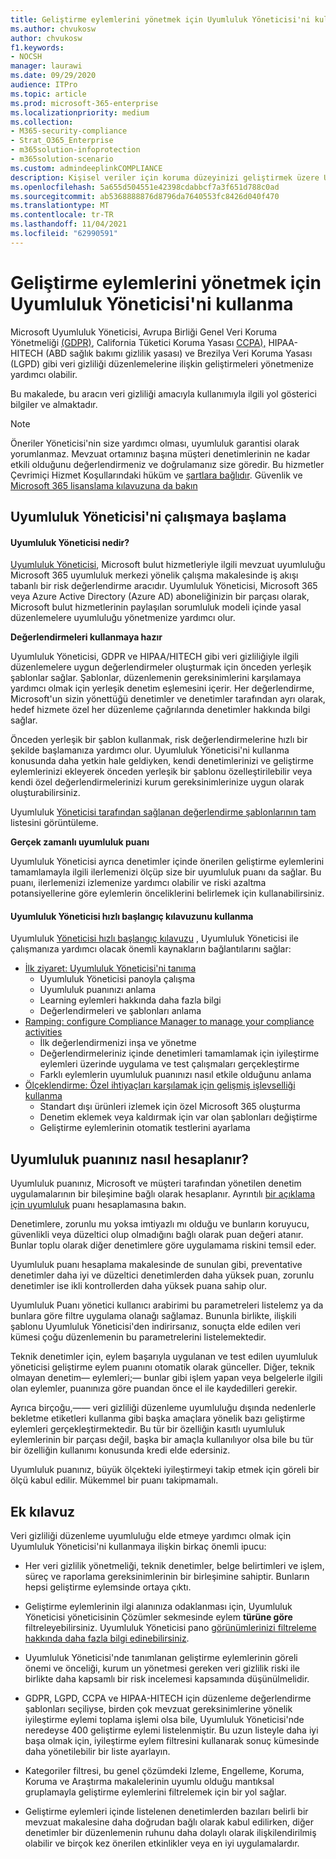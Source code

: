 ```yaml
---
title: Geliştirme eylemlerini yönetmek için Uyumluluk Yöneticisi'ni kullanma
ms.author: chvukosw
author: chvukosw
f1.keywords:
- NOCSH
manager: laurawi
ms.date: 09/29/2020
audience: ITPro
ms.topic: article
ms.prod: microsoft-365-enterprise
ms.localizationpriority: medium
ms.collection:
- M365-security-compliance
- Strat_O365_Enterprise
- m365solution-infoprotection
- m365solution-scenario
ms.custom: admindeeplinkCOMPLIANCE
description: Kişisel veriler için koruma düzeyinizi geliştirmek üzere Uyumluluk Puanı ve Uyumluluk Yöneticisi'ni nasıl kullanabileceğinizi öğrenin.
ms.openlocfilehash: 5a655d504551e42398cdabbcf7a3f651d788c0ad
ms.sourcegitcommit: ab5368888876d8796da7640553fc8426d040f470
ms.translationtype: MT
ms.contentlocale: tr-TR
ms.lasthandoff: 11/04/2021
ms.locfileid: "62990591"
---
```

# <a name="use-compliance-manager-to-manage-improvement-actions"></a>Geliştirme eylemlerini yönetmek için Uyumluluk Yöneticisi'ni kullanma

Microsoft Uyumluluk Yöneticisi, Avrupa Birliği Genel Veri Koruma Yönetmeliği [(GDPR)](/compliance/regulatory/gdpr), California Tüketici Koruma Yasası [CCPA),](/compliance/regulatory/ccpa-faq) HIPAA-HITECH (ABD sağlık bakımı gizlilik yasası) ve Brezilya Veri Koruma Yasası (LGPD) gibi veri gizliliği düzenlemelerine ilişkin geliştirmeleri yönetmenize yardımcı olabilir.

Bu makalede, bu aracın veri gizliliği amacıyla kullanımıyla ilgili yol gösterici bilgiler ve almaktadır.

> [!NOTE]
> Öneriler Yöneticisi'nin size yardımcı olması, uyumluluk garantisi olarak yorumlanmaz. Mevzuat ortamınız başına müşteri denetimlerinin ne kadar etkili olduğunu değerlendirmeniz ve doğrulamanız size göredir. Bu hizmetler Çevrimiçi Hizmet Koşullarındaki hüküm ve [şartlara bağlıdır](https://go.microsoft.com/fwlink/?linkid=2108910). Güvenlik ve [Microsoft 365 lisanslama kılavuzuna da bakın](/office365/servicedescriptions/microsoft-365-service-descriptions/microsoft-365-tenantlevel-services-licensing-guidance/microsoft-365-security-compliance-licensing-guidance#compliance-manager)

## <a name="getting-started-with-compliance-manager"></a>Uyumluluk Yöneticisi'ni çalışmaya başlama

#### <a name="what-is-compliance-manager"></a>Uyumluluk Yöneticisi nedir?

[Uyumluluk Yöneticisi](../compliance/compliance-manager.md), Microsoft bulut hizmetleriyle ilgili mevzuat uyumluluğu Microsoft 365 uyumluluk merkezi yönelik çalışma makalesinde iş akışı tabanlı bir risk değerlendirme aracıdır. Uyumluluk Yöneticisi, Microsoft 365 veya Azure Active Directory (Azure AD) aboneliğinizin bir parçası olarak, Microsoft bulut hizmetlerinin paylaşılan sorumluluk modeli içinde yasal düzenlemelere uyumluluğu yönetmenize yardımcı olur.

**Değerlendirmeleri kullanmaya hazır**

Uyumluluk Yöneticisi, GDPR ve HIPAA[](../compliance/compliance-manager-assessments.md)/HITECH gibi veri gizliliğiyle ilgili düzenlemelere uygun değerlendirmeler oluşturmak için önceden yerleşik şablonlar sağlar. Şablonlar, düzenlemenin gereksinimlerini karşılamaya yardımcı olmak için yerleşik denetim eşlemesini içerir. Her değerlendirme, Microsoft'un sizin yönettüğü denetimler ve denetimler tarafından ayrı olarak, hedef hizmete özel her düzenleme çağrılarında denetimler hakkında bilgi sağlar.

Önceden yerleşik bir şablon kullanmak, risk değerlendirmelerine hızlı bir şekilde başlamanıza yardımcı olur. Uyumluluk Yöneticisi'ni kullanma konusunda daha yetkin hale geldiyken, kendi denetimlerinizi ve geliştirme eylemlerinizi ekleyerek önceden yerleşik bir şablonu özelleştirilebilir veya kendi özel değerlendirmelerinizi kurum gereksinimlerinize uygun olarak oluşturabilirsiniz.

Uyumluluk [Yöneticisi tarafından sağlanan değerlendirme şablonlarının tam](../compliance/compliance-manager-templates-list.md) listesini görüntüleme.

**Gerçek zamanlı uyumluluk puanı**

Uyumluluk Yöneticisi ayrıca denetimler içinde önerilen geliştirme eylemlerini tamamlamayla ilgili ilerlemenizi ölçüp size bir uyumluluk puanı da sağlar. Bu puanı, ilerlemenizi izlemenize yardımcı olabilir ve riski azaltma potansiyellerine göre eylemlerin önceliklerini belirlemek için kullanabilirsiniz.

#### <a name="use-the-compliance-manager-quickstart-guide"></a>Uyumluluk Yöneticisi hızlı başlangıç kılavuzunu kullanma

Uyumluluk [Yöneticisi hızlı başlangıç kılavuzu](../compliance/compliance-manager-quickstart.md) , Uyumluluk Yöneticisi ile çalışmanıza yardımcı olacak önemli kaynakların bağlantılarını sağlar:

- [İlk ziyaret: Uyumluluk Yöneticisi'ni tanıma](../compliance/compliance-manager-quickstart.md#first-visit-get-to-know-compliance-manager)
    - Uyumluluk Yöneticisi panoyla çalışma
    - Uyumluluk puanınızı anlama
    - Learning eylemleri hakkında daha fazla bilgi
    - Değerlendirmeleri ve şablonları anlama
- [Ramping: configure Compliance Manager to manage your compliance activities](../compliance/compliance-manager-quickstart.md#ramping-up-configure-compliance-manager-to-manage-your-compliance-activities)
    - İlk değerlendirmenizi inşa ve yönetme
    - Değerlendirmeleriniz içinde denetimleri tamamlamak için iyileştirme eylemleri üzerinde uygulama ve test çalışmaları gerçekleştirme
    - Farklı eylemlerin uyumluluk puanınızı nasıl etkile olduğunu anlama
- [Ölçeklendirme: Özel ihtiyaçları karşılamak için gelişmiş işlevselliği kullanma](../compliance/compliance-manager-quickstart.md#scaling-up-use-advanced-functionality-to-meet-your-custom-needs)
    - Standart dışı ürünleri izlemek için özel Microsoft 365 oluşturma
    - Denetim eklemek veya kaldırmak için var olan şablonları değiştirme
    - Geliştirme eylemlerinin otomatik testlerini ayarlama

## <a name="how-your-compliance-score-is-calculated"></a>Uyumluluk puanınız nasıl hesaplanır?

Uyumluluk puanınız, Microsoft ve müşteri tarafından yönetilen denetim uygulamalarının bir bileşimine bağlı olarak hesaplanır. Ayrıntılı [bir açıklama için uyumluluk](../compliance/compliance-score-calculation.md) puanı hesaplamasına bakın.

Denetimlere, zorunlu mu yoksa imtiyazlı mı olduğu ve bunların koruyucu, güvenlikli veya düzeltici olup olmadığını bağlı olarak puan değeri atanır. Bunlar toplu olarak diğer denetimlere göre uygulamama riskini temsil eder.

Uyumluluk puanı hesaplama makalesinde de sunulan gibi, preventative denetimler daha iyi ve düzeltici denetimlerden daha yüksek puan, zorunlu denetimler ise ikli kontrollerden daha yüksek puana sahip olur.

Uyumluluk Puanı yönetici kullanıcı arabirimi bu parametreleri listelemz ya da bunlara göre filtre uygulama olanağı sağlamaz. Bununla birlikte, ilişkili şablonu Uyumluluk Yöneticisi'den indirirsanız, sonuçta elde edilen veri kümesi çoğu düzenlemenin bu parametrelerini listelemektedir.

Teknik denetimler için, eylem başarıyla uygulanan ve test edilen uyumluluk yöneticisi geliştirme eylem puanını otomatik olarak günceller. Diğer, teknik olmayan denetim&mdash; eylemleri;&mdash; bunlar gibi işlem yapan veya belgelerle ilgili olan eylemler, puanınıza göre puandan önce el ile kaydedilleri gerekir.

Ayrıca birçoğu,&mdash;&mdash; veri gizliliği düzenleme uyumluluğu dışında nedenlerle bekletme etiketleri kullanma gibi başka amaçlara yönelik bazı geliştirme eylemleri gerçekleştirmektedir. Bu tür bir özelliğin kasıtlı uyumluluk eylemlerinin bir parçası değil, başka bir amaçla kullanılıyor olsa bile bu tür bir özelliğin kullanımı konusunda kredi elde edersiniz.

Uyumluluk puanınız, büyük ölçekteki iyileştirmeyi takip etmek için göreli bir ölçü kabul edilir. Mükemmel bir puanı takipmamalı.

## <a name="additional-guidance"></a>Ek kılavuz

Veri gizliliği düzenleme uyumluluğu elde etmeye yardımcı olmak için Uyumluluk Yöneticisi'ni kullanmaya ilişkin birkaç önemli ipucu:

- Her veri gizlilik yönetmeliği, teknik denetimler, belge belirtimleri ve işlem, süreç ve raporlama gereksinimlerinin bir birleşimine sahiptir. Bunların hepsi geliştirme eylemsinde ortaya çıktı.

- Geliştirme eylemlerinin ilgi alanınıza odaklanması için, Uyumluluk Yöneticisi yöneticisinin Çözümler sekmesinde eylem **türüne göre** filtreleyebilirsiniz. Uyumluluk Yöneticisi pano [görünümlerinizi filtreleme hakkında daha fazla bilgi edinebilirsiniz](../compliance/compliance-manager-setup.md#filtering-your-dashboard-view).

- Uyumluluk Yöneticisi'nde tanımlanan geliştirme eylemlerinin göreli önemi ve önceliği, kurum un yönetmesi gereken veri gizlilik riski ile birlikte daha kapsamlı bir risk incelemesi kapsamında düşünülmelidir.

- GDPR, LGPD, CCPA ve HIPAA-HITECH için düzenleme değerlendirme şablonları seçiliyse, birden çok mevzuat gereksinimlerine yönelik iyileştirme eylemi toplama işlemi olsa bile, Uyumluluk Yöneticisi'nde neredeyse 400 geliştirme eylemi listelenmiştir. Bu uzun listeyle daha iyi başa olmak için, iyileştirme eylem filtresini kullanarak sonuç kümesinde daha yönetilebilir bir liste ayarlayın.

- Kategoriler filtresi, bu genel çözümdeki Izleme, Engelleme, Koruma, Koruma ve Araştırma makalelerinin uyumlu olduğu mantıksal gruplamayla geliştirme eylemlerini filtrelemek için bir yol sağlar.

- Geliştirme eylemleri içinde listelenen denetimlerden bazıları belirli bir mevzuat makalesine daha doğrudan bağlı olarak kabul edilirken, diğer denetimler bir düzenlemenin ruhunu daha dolaylı olarak ilişkilendirilmiş olabilir ve birçok kez önerilen etkinlikler veya en iyi uygulamalardır.